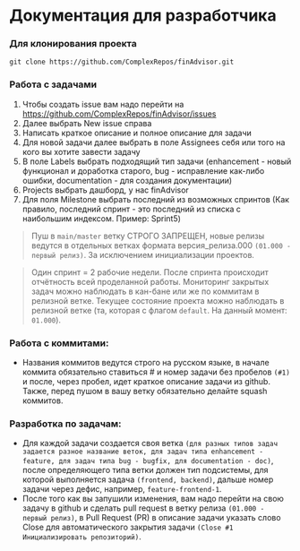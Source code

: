 # Документация для разработчика

### Для клонирования проекта
`git clone https://github.com/ComplexRepos/finAdvisor.git`

### Работа с задачами
1. Чтобы создать issue вам надо перейти на https://github.com/ComplexRepos/finAdvisor/issues
2. Далее выбрать New issue справа
3. Написать краткое описание и полное описание для задачи
4. Для новой задачи далее выбрать в поле Assignees себя или того на кого вы хотите завести задачу
5. В поле Labels выбрать подходящий тип задачи (enhancement - новый функционал и доработка старого, bug - исправление как-либо ошибки, documentation - для создания документации)
6. Projects выбрать дашборд, у нас finAdvisor
7. Для поля Milestone выбрать последний из возможных спринтов (Как правило, последний спринт - это последний из списка с наибольшим индексом. Пример: Sprint5)

> Пуш в `main/master` ветку СТРОГО ЗАПРЕЩЕН, новые релизы ведутся в отдельных ветках формата версия_релиза.000 `(01.000 - первый релиз)`. За исключением инициализации проектов.

> Один спринт = 2 рабочие недели. После спринта происходит отчётность всей проделанной работы. Мониторинг закрытых задач можно наблюдать в кан-бане или же по коммитам в релизной ветке.
> Текущее состояние проекта можно наблюдать в релизной ветке (та, которая с флагом `default`. На данный момент: `01.000`).

### Работа с коммитами:
- Названия коммитов ведутся строго на русском языке, в начале коммита обязательно ставиться # и номер задачи без пробелов `(#1)` и после, через пробел, идет краткое описание задачи из github. Также, перед пушом в вашу ветку обязательно делайте squash коммитов.

### Разработка по задачам:
- Для каждой задачи создается своя ветка `(для разных типов задач задается разное название веток, для задач типа enhancement - feature, для задач типа bug - bugfix, для documentation - doc)`, после определяющего типа ветки должен тип подсистемы, для которой выполняется задача `(frontend, backend)`, дальше номер задачи через дефис, например, `feature-frontend-1`.
- После того как вы запушили изменения, вам надо перейти на свою задачу в github и сделать pull request в ветку релиза `(01.000 - первый релиз)`, в Pull Request (PR) в описание задачи указать слово Close для автоматического закрытия задачи `(Close #1 Инициализировать репозиторий)`.

